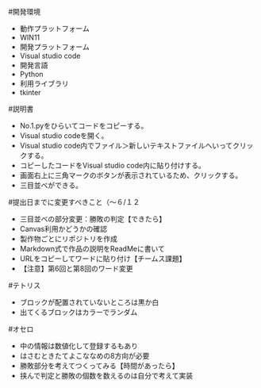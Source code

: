 #開発環境
- 動作プラットフォーム
- WIN11
- 開発プラットフォーム
- Visual studio code
- 開発言語
- Python
- 利用ライブラリ
- tkinter

#説明書
- No.1.pyをひらいてコードをコピーする。
- Visual studio codeを開く。
- Visual studio code内でファイル＞新しいテキストファイルへいってクリックする。
- コピーしたコードをVisual studio code内に貼り付けする。
-  画面右上に三角マークのボタンが表示されているため、クリックする。
-  三目並べができる。

#提出日までに変更すべきこと（～６/１２
- 三目並べの部分変更：勝敗の判定【できたら】
- Canvas利用かどうかの確認
- 製作物ごとにリポジトリを作成
- Markdown式で作品の説明をReadMeに書いて
- URLをコピーしてワードに貼り付け【チームス課題】
- 【注意】第6回と第8回のワード変更

#テトリス
- ブロックが配置されていないところは黒か白
- 出てくるブロックはカラーでランダム

#オセロ
- 中の情報は数値化して登録するもあり
- はさむときたてよこななめの8方向が必要
- 勝敗部分を考えてつくってみる【時間があったら】
- 挟んで判定と勝敗の個数を数えるのは自分で考えて実装
